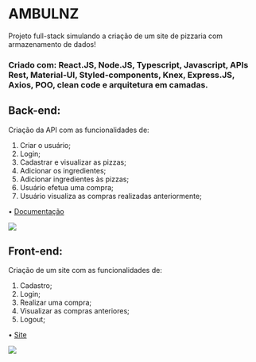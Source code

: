# AMBULNZ

Projeto full-stack simulando a criação de um site de pizzaria com armazenamento de dados!

### Criado com: React.JS, Node.JS, Typescript, Javascript, APIs Rest, Material-UI, Styled-components, Knex, Express.JS, Axios, POO, clean code e arquitetura em camadas.
## Back-end:
Criação da API com as funcionalidades de:
1) Criar o usuário;
2) Login;
3) Cadastrar e visualizar as pizzas;
4) Adicionar os ingredientes;
5) Adicionar ingredientes às pizzas;
6) Usuário efetua uma compra;
7) Usuário visualiza as compras realizadas anteriormente;

• [Documentação](https://documenter.getpostman.com/view/20352445/UzQyqNhN)
<div> 
  <img src="https://user-images.githubusercontent.com/98588790/182397359-778c35fd-19c1-4918-8ea4-ddba14ea275f.png"/>
</div>

## Front-end: 
Criação de um site com as funcionalidades de:
1) Cadastro;
2) Login;
3) Realizar uma compra;
4) Visualizar as compras anteriores;
5) Logout;

• [Site](https://ambulnz.surge.sh/)
<div> 
  <img src="https://user-images.githubusercontent.com/98588790/182397545-8d3cc295-7876-48a1-9c68-60abba41e427.png"/>
</div>
